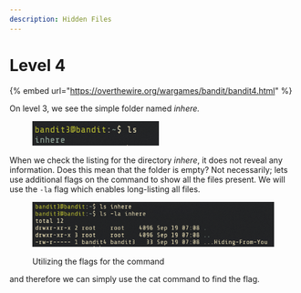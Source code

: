 ```yaml
---
description: Hidden Files
---
```


# Level 4



{% embed url="https://overthewire.org/wargames/bandit/bandit4.html" %}

On level 3, we see the simple folder  named _inhere._

<figure><img src="../.gitbook/assets/image (4).png" alt=""><figcaption></figcaption></figure>

When we check the listing for the directory _inhere_, it does not reveal any information. Does this mean that the folder is empty? Not necessarily; lets use additional flags on the command to show all the files present. We will use the `-la` flag which enables long-listing all files.

<figure><img src="../.gitbook/assets/image (5).png" alt=""><figcaption><p>Utilizing the flags for the command</p></figcaption></figure>

and therefore we can simply use the cat command to find the flag.

